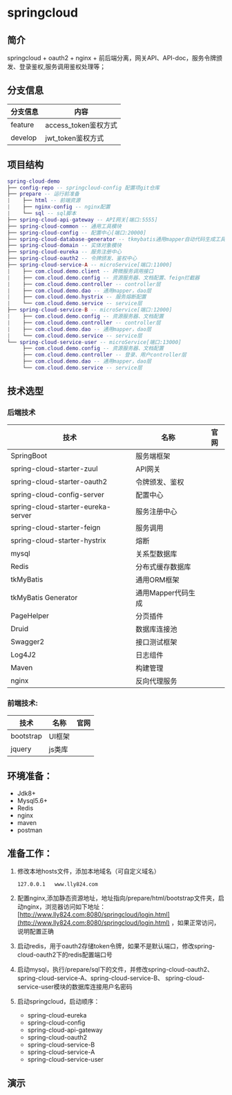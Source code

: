 # springcloud
## 简介
springcloud + oauth2 + nginx + 前后端分离，网关API、API-doc，服务令牌颁发、登录鉴权,服务调用鉴权处理等；

## 分支信息
分支信息 | 内容
----|----
feature | access_token鉴权方式
develop | jwt_token鉴权方式 

## 项目结构
    
``` lua
spring-cloud-demo
├── config-repo -- springcloud-config 配置项git仓库
├── prepare -- 运行前准备
|    ├── html -- 前端资源
|    ├── nginx-config -- nginx配置
|    └── sql -- sql脚本
├── spring-cloud-api-gateway -- API网关[端口:5555]
├── spring-cloud-common -- 通用工具模块
├── spring-cloud-config -- 配置中心[端口:20000]
├── spring-cloud-database-generator -- tkmybatis通用mapper自动代码生成工具
├── spring-cloud-domain -- 实体对象模块
├── spring-cloud-eureka -- 服务注册中心
├── spring-cloud-oauth2 -- 令牌颁发、鉴权中心
├── spring-cloud-service-A -- microService[端口:11000] 
|    ├── com.cloud.demo.client -- 跨微服务调用接口
|    ├── com.cloud.demo.config -- 资源服务器、文档配置、feign拦截器
|    ├── com.cloud.demo.controller -- controller层
|    ├── com.cloud.demo.dao -- 通用mapper，dao层
|    ├── com.cloud.demo.hystrix -- 服务熔断配置
|    └── com.cloud.demo.service -- service层
├── spring-cloud-service-B -- microService[端口:12000] 
|    ├── com.cloud.demo.config -- 资源服务器、文档配置
|    ├── com.cloud.demo.controller -- controller层
|    ├── com.cloud.demo.dao -- 通用mapper，dao层
|    └── com.cloud.demo.service -- service层
└── spring-cloud-service-user -- microService[端口:13000] 
     ├── com.cloud.demo.config -- 资源服务器、文档配置
     ├── com.cloud.demo.controller -- 登录、用户controller层
     ├── com.cloud.demo.dao -- 通用mapper，dao层 
     └── com.cloud.demo.service -- service层
```

## 技术选型
### 后端技术
技术 | 名称 | 官网
----|------|----
SpringBoot | 服务端框架  | 
spring-cloud-starter-zuul | API网关  | 
spring-cloud-starter-oauth2 | 令牌颁发、鉴权 | 
spring-cloud-config-server | 配置中心  |
spring-cloud-starter-eureka-server | 服务注册中心  |
spring-cloud-starter-feign | 服务调用  |
spring-cloud-starter-hystrix | 熔断  |
mysql | 关系型数据库  | 
Redis | 分布式缓存数据库  | 
tkMyBatis | 通用ORM框架  | 
tkMyBatis Generator | 通用Mapper代码生成  | 
PageHelper | 分页插件  | 
Druid | 数据库连接池  | 
Swagger2 | 接口测试框架  | 
Log4J2 | 日志组件  |
Maven | 构建管理  |
nginx | 反向代理服务  | 

### 前端技术:
技术 | 名称 | 官网
----|------|----
bootstrap | UI框架  | 
jquery | js类库  | 

## 环境准备：
- Jdk8+ 
- Mysql5.6+
- Redis
- nginx
- maven
- postman

## 准备工作：
1. 修改本地hosts文件，添加本地域名（可自定义域名）
    ```
    127.0.0.1	www.lly824.com
    ```
2. 配置nginx,添加静态资源地址，地址指向/prepare/html/bootstrap文件夹，启动nginx，浏览器访问如下地址：
 [http://www.lly824.com:8080/springcloud/login.html](http://www.lly824.com:8080/springcloud/login.html)
，如果正常访问，说明配置正确

3. 启动redis，用于oauth2存储token令牌，如果不是默认端口，修改spring-cloud-oauth2下的redis配置端口号

4. 启动mysql，执行/prepare/sql下的文件，并修改spring-cloud-oauth2、spring-cloud-service-A、spring-cloud-service-B、
spring-cloud-service-user模块的数据库连接用户名密码

5. 启动springcloud，启动顺序：
    - spring-cloud-eureka
    - spring-cloud-config
    - spring-cloud-api-gateway
    - spring-cloud-oauth2
    - spring-cloud-service-B
    - spring-cloud-service-A
    - spring-cloud-service-user

## 演示
    


